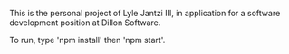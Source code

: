 This is the personal project of Lyle Jantzi III, in application for a software development position at Dillon Software.

To run, type 'npm install' then 'npm start'.
